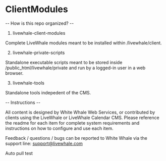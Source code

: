 # ClientModules

-- How is this repo organized? --

1) livewhale-client-modules

Complete LiveWhale modules meant to be installed within /livewhale/client.

2) livewhale-private-scripts

Standalone executable scripts meant to be stored inside /public_html/livewhale/private and run by a logged-in user in a web browser.

3) livewhale-tools

Standalone tools indepedent of the CMS.

-- Instructions --

All content is designed by White Whale Web Services, or contributed by clients using the LiveWhale or LiveWhale Calendar CMS. Please reference the readme for each item for complete system requirements and instructions on how to configure and use each item.

Feedback / questions / bugs can be reported to White Whale via the support line: support@livewhale.com

Auto pull test
